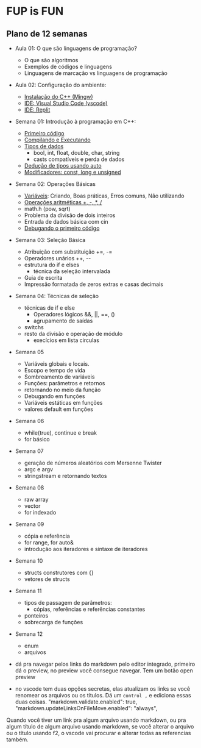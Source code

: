 # FUP is FUN

## Plano de 12 semanas
- Aula 01: O que são linguagens de programação?
  - O que são algoritmos
  - Exemplos de códigos e linguagens
  - Linguagens de marcação vs linguagens de programação
- Aula 02: Configuração do ambiente:
    - [Instalação do C++ (Mingw)](01/install.md)
    - [IDE: Visual Studio Code (vscode)](01/vscode.md)
    - [IDE: Replit](01/replit.md)
- Semana 01: Introdução à programação em C++:
    - [Primeiro código](01/primeiro.md)
    - [Compilando e Executando](01/compilando.md)
    - [Tipos de dados](01/tipos.md)
      - bool, int, float, double, char, string
      - casts compatíveis e perda de dados
    - [Dedução de tipos usando auto](01/auto.md)
    - [Modificadores: const, long e unsigned](01/variants.md)
- Semana 02: Operações Básicas
  - [Variáveis](02/variaveis.md): Criando, Boas práticas, Erros comuns, Não utilizando
  - [Operações aritméticas +, -, *, /](02/operacoes.md)
  - math.h (pow, sqrt)
  - Problema da divisão de dois inteiros
  - Entrada de dados básica com cin
  - [Debugando o primeiro código](02/debugando.md)
- Semana 03: Seleção Básica
  - Atribuição com substituição +=, -=
  - Operadores unários ++, --
  - estrutura do if e elses
    - técnica da seleção intervalada
  - Guia de escrita
  - Impressão formatada de zeros extras e casas decimais
- Semana 04: Técnicas de seleção
  - técnicas de if e else
    - Operadores lógicos &&, ||, ==, ()
    - agrupamento de saídas
  - switchs
  - resto da divisão e operação de módulo
    - execícios em lista circulas
- Semana 05
  - Variáveis globais e locais.
  - Escopo e tempo de vida
  - Sombreamento de variáveis
  - Funções: parâmetros e retornos
  - retornando no meio da função
  - Debugando em funções
  - Variáveis estáticas em funções
  - valores default em funções
- Semana 06
  - while(true), continue e break
  - for básico
- Semana 07
  - geração de números aleatórios com Mersenne Twister
  - argc e argv
  - stringstream e retornando textos
- Semana 08
  - raw array
  - vector
  - for indexado
- Semana 09
  - cópia e referência
  - for range, for auto&
  - introdução aos iteradores e sintaxe de iteradores 
- Semana 10
  - structs construtores com {}
  - vetores de structs
- Semana 11
  - tipos de passagem de parâmetros: 
    - cópias, referências e referências constantes
  - ponteiros
  - sobrecarga de funções
- Semana 12
  - enum
  - arquivos
  
- dá pra navegar pelos links do markdown pelo editor integrado, primeiro dá o preview, no preview você consegue navegar. Tem um botão open preview
- no vscode tem duas opções secretas, elas atualizam os links se você renomear os arquivos ou os títulos. Dá um `control ,` e ediciona essas duas coisas.
    "markdown.validate.enabled": true,
    "markdown.updateLinksOnFileMove.enabled": "always",

Quando você tiver um link pra algum arquivo usando markdown, ou pra algum título de algum arquivo usando markdown, se você alterar o arquivo ou o título usando f2, o vscode vai procurar e alterar todas as referencias também.
